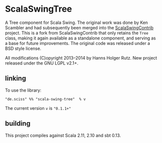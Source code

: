 # ScalaSwingTree

A Tree component for Scala Swing. The original work was done by Ken Scambler and had subsequently been merged into the [ScalaSwingContrib](https://github.com/benhutchison/ScalaSwingContrib) project. This is a fork from ScalaSwingContrib that only retains the `Tree` class, making it again available as a standalone component, and serving as a base for future improvements. The original code was released under a BSD style license.

All modifications (C)opyright 2013&ndash;2014 by Hanns Holger Rutz. New project released under the GNU LGPL v2.1+.

## linking

To use the library:

    "de.sciss" %% "scala-swing-tree"  % v

The current version `v` is `"0.1.1+"`

## building

This project compiles against Scala 2.11, 2.10 and sbt 0.13.
